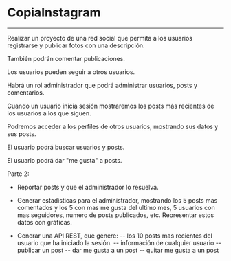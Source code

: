 # CopiaInstagram

-----------------------------------------------------------------------------------------------
Realizar un proyecto de una red social que permita a los usuarios registrarse y publicar fotos con una descripción.

También podrán comentar publicaciones.

Los usuarios pueden seguir a otros usuarios.

Habrá un rol administrador que podrá administrar usuarios, posts y comentarios.

Cuando un usuario inicia sesión mostraremos los posts más recientes de los usuarios a los que siguen.

Podremos acceder a los perfiles de otros usuarios, mostrando sus datos y sus posts.

El usuario podrá buscar usuarios y posts.

El usuario podrá dar "me gusta" a posts.

Parte 2:

- Reportar posts y que el administrador lo resuelva.

- Generar estadisticas para el administrador, mostrando los 5 posts mas comentados y los 5 con mas me gusta del ultimo mes, 5 usuarios con mas seguidores, numero de posts publicados, etc. Representar estos datos con gráficas.

- Generar una API REST, que genere:
-- los 10 posts mas recientes del usuario que ha iniciado la sesión. 
-- información de cualquier usuario
-- publicar un post
-- dar me gusta a un post
-- quitar me gusta a un post
